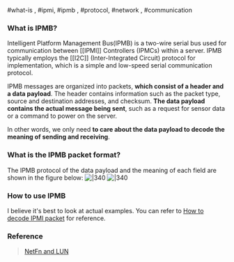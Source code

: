 #what-is , #ipmi, #ipmb , #protocol, #network , #communication 

### What is IPMB?

Intelligent Platform Management Bus(IPMB) is a two-wire serial bus used for communication between [[IPMI]] Controllers (IPMCs) within a server. IPMB typically employs the [[I2C]] (Inter-Integrated Circuit) protocol for implementation, which is a simple and low-speed serial communication protocol.

IPMB messages are organized into packets, **which consist of a header and a data payload**. The header contains information such as the packet type, source and destination addresses, and checksum. **The data payload contains the actual message being sent**, such as a request for sensor data or a command to power on the server.

In other words, we only need **to care about the data payload to decode the meaning of sending and receiving**.

### What is the IPMB packet format?

The IPMB protocol of the data payload and the meaning of each field are shown in the figure below:
![|340](../../../attachments/IPMB.png)
![|340](../../../attachments/IPMB-1.png)

### How to use IPMB

I believe it's best to look at actual examples. You can refer to [How to decode IPMI packet](../How%20to%20decode%20IPMI%20packet.md) for reference.

### Reference

> [NetFn and LUN](https://prayprogramer.wordpress.com/2015/06/02/ipmb%E9%80%9A%E8%A8%8A%E5%8D%94%E5%AE%9A%E7%AD%86%E8%A8%98/)
